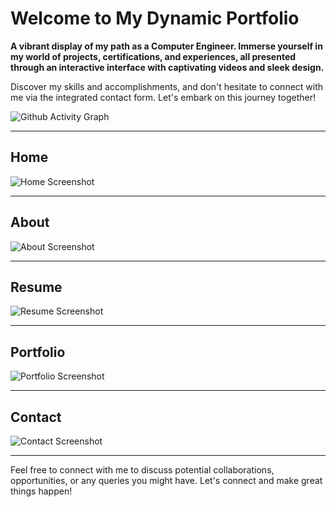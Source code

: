 
# Welcome to My Dynamic Portfolio

**A vibrant display of my path as a Computer Engineer. Immerse yourself in my world of projects, certifications, and experiences, all presented through an interactive interface with captivating videos and sleek design.**

Discover my skills and accomplishments, and don't hesitate to connect with me via the integrated contact form. Let's embark on this journey together!

![Github Activity Graph](https://activity-graph.herokuapp.com/graph?username=manojpisepatil&theme=xcode)

---

## Home
![Home Screenshot](https://github.com/user-attachments/assets/32d5ecf2-e4ef-431a-9a04-146bc2e80546)

---

## About
![About Screenshot](https://github.com/user-attachments/assets/b4ddc69f-79f3-459e-b89b-fca74fde1f5d)

---

## Resume
![Resume Screenshot](https://github.com/user-attachments/assets/9e72892d-92ee-43fc-9178-647450f83b5e)

---

## Portfolio
![Portfolio Screenshot](https://github.com/user-attachments/assets/7cf2e614-48df-491f-942d-a8beb4bf8d0c)

---

## Contact
![Contact Screenshot](https://github.com/user-attachments/assets/7343277a-d279-4b65-8798-f809a4055c48)

---

Feel free to connect with me to discuss potential collaborations, opportunities, or any queries you might have. Let's connect and make great things happen!
